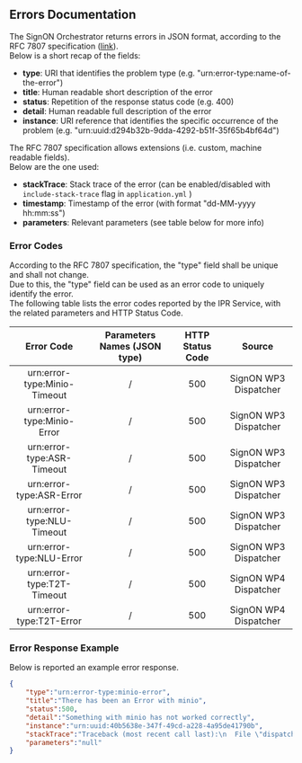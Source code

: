 ## Errors Documentation

The SignON Orchestrator returns errors in JSON format, according to the RFC 7807 specification ([link](https://tools.ietf.org/html/rfc7807)).  
Below is a short recap of the fields:
* **type**: URI that identifies the problem type (e.g. "urn:error-type:name-of-the-error")
* **title**: Human readable short description of the error
* **status**: Repetition of the response status code (e.g. 400)
* **detail**: Human readable full description of the error
* **instance**: URI reference that identifies the specific occurrence of the problem (e.g. "urn:uuid:d294b32b-9dda-4292-b51f-35f65b4bf64d")

The RFC 7807 specification allows extensions (i.e. custom, machine readable fields).  
Below are the one used:
* **stackTrace**: Stack trace of the error (can be enabled/disabled with `include-stack-trace` flag in `application.yml` )
* **timestamp**: Timestamp of the error (with format "dd-MM-yyyy hh:mm:ss")
* **parameters**: Relevant parameters (see table below for more info)

### Error Codes
According to the RFC 7807 specification, the "type" field shall be unique and shall not change.  
Due to this, the "type" field can be used as an error code to uniquely identify the error.  
The following table lists the error codes reported by the IPR Service, with the related parameters and HTTP Status Code.

|   Error Code                                              |     Parameters Names (JSON type)         |   HTTP Status Code   |                Source                |
|:---------------------------------------------------------:|:----------------------------------------:|:--------------------:|:------------------------------------:|
|    urn:error-type:Minio-Timeout                           |                  /                       |          500         |           SignON WP3 Dispatcher      |
|    urn:error-type:Minio-Error                             |                  /                       |          500         |           SignON WP3 Dispatcher      |
|    urn:error-type:ASR-Timeout                             |                  /                       |          500         |           SignON WP3 Dispatcher      |
|    urn:error-type:ASR-Error                               |                  /                       |          500         |           SignON WP3 Dispatcher      |
|    urn:error-type:NLU-Timeout                             |                  /                       |          500         |           SignON WP3 Dispatcher      |
|    urn:error-type:NLU-Error                               |                  /                       |          500         |           SignON WP3 Dispatcher      |
|    urn:error-type:T2T-Timeout                             |                  /                       |          500         |           SignON WP4 Dispatcher      |
|    urn:error-type:T2T-Error                               |                  /                       |          500         |           SignON WP4 Dispatcher      |

### Error Response Example

Below is reported an example error response.

```json
{
    "type":"urn:error-type:minio-error",
    "title":"There has been an Error with minio",
    "status":500,
    "detail":"Something with minio has not worked correctly",
    "instance":"urn:uuid:40b5638e-347f-49cd-a228-4a95de41790b",
    "stackTrace":"Traceback (most recent call last):\n  File \"dispatcher.py\", line 148, in on_request\n    s3.Bucket(data['OrchestratorRequest']['bucketName']).download_file(data['App']['sourceKey'], file_name)\n  File \"/usr/local/lib/python3.8/site-packages/boto3/s3/inject.py\", line 277, in bucket_download_file\n    return self.meta.client.download_file(\n  File \"/usr/local/lib/python3.8/site-packages/boto3/s3/inject.py\", line 190, in download_file\n    return transfer.download_file(\n  File \"/usr/local/lib/python3.8/site-packages/boto3/s3/transfer.py\", line 320, in download_file\n    future.result()\n  File \"/usr/local/lib/python3.8/site-packages/s3transfer/futures.py\", line 103, in result\n    return self._coordinator.result()\n  File \"/usr/local/lib/python3.8/site-packages/s3transfer/futures.py\", line 266, in result\n    raise self._exception\n  File \"/usr/local/lib/python3.8/site-packages/s3transfer/tasks.py\", line 269, in _main\n    self._submit(transfer_future=transfer_future, **kwargs)\n  File \"/usr/local/lib/python3.8/site-packages/s3transfer/download.py\", line 354, in _submit\n    response = client.head_object(\n  File \"/usr/local/lib/python3.8/site-packages/botocore/client.py\", line 415, in _api_call\n    return self._make_api_call(operation_name, kwargs)\n  File \"/usr/local/lib/python3.8/site-packages/botocore/client.py\", line 745, in _make_api_call\n    raise error_class(parsed_response, operation_name)\nbotocore.exceptions.ClientError: An error occurred (404) when calling the HeadObject operation: Not Found\n","timestamp":"2022-10-05T18:03:50.477+00:00",
    "parameters":"null"
}
```


